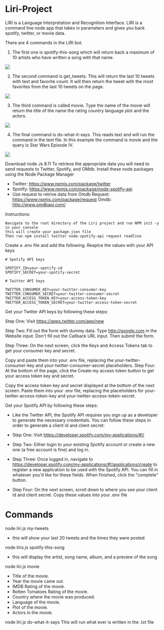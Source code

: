 # Liri-Project

LIRI is a Language Interpretation and Recognition Interface. LIRI is a command line node app that takes in parameters and gives you back spotify, twitter, or movie data.


There are 4 commands in the LIRI bot.
1) The first one is spotify-this-song which will return back a maximum of 10 artists who have written a song with that name.

![](https://i.imgur.com/TGyVuAE.gif)

2) The second command is get_tweets. This will return the last 10 tweets with text and favorite count. It will then return the tweet with the most favorites from the last 10 tweets on the page.

![](https://i.imgur.com/0GSr1gn.gif)

3) The third command is called movie. Type the name of the movie will return the title of the name the rating country language plot and the actors.

![](https://i.imgur.com/hDeLhXq.gif)

4) The final command is do-what-it-says. This reads text and will run the command in the text file. In this example the command is movie and the query is Star Wars Episode IV.

![](https://i.imgur.com/CvtNyAL.gif)

Download node Js 8.11
To retrieve the appropriate data you will need to send requests to Twitter, Spotify, and OMdb.
Install these node packages using the Node Package Manager

  * Twitter: https://www.npmjs.com/package/twitter
  * Spotify: https://www.npmjs.com/package/node-spotify-api
  * Use request to retrive data from Omdb
      Request: https://www.npmjs.com/package/request
      Omdb: http://www.omdbapi.com/
  
  Instructions:
  
    Navigate to the root directory of the Liri project and run NPM init -y in your console
    this will create your package.json file
    Then run npm install twitter node-spotify-api request readline
    
 Create a .env file and add the following. Reaplce the values with your API keys
 
 
    # Spotify API keys

    SPOTIFY_ID=your-spotify-id
    SPOTIFY_SECRET=your-spotify-secret

    # Twitter API keys

    TWITTER_CONSUMER_KEY=your-twitter-consumer-key
    TWITTER_CONSUMER_SECRET=your-twitter-consumer-secret
    TWITTER_ACCESS_TOKEN_KEY=your-access-token-key
    TWITTER_ACCESS_TOKEN_SECRET=your-twitter-access-token-secret
    
    
Get your Twitter API keys by following these steps:

Step One: Visit https://apps.twitter.com/app/new

Step Two: Fill out the form with dummy data. Type http://google.com in the Website input. Don't fill out the Callback URL input. Then submit the form.

Step Three: On the next screen, click the Keys and Access Tokens tab to get your consumer key and secret.

Copy and paste them into your .env file, replacing the your-twitter-consumer-key and your-twitter-consumer-secret placeholders.
Step Four: At the bottom of the page, click the Create my access token button to get your access token key and secret.

Copy the access token key and secret displayed at the bottom of the next screen. Paste them into your .env file, replacing the placeholders for your-twitter-access-token-key and your-twitter-access-token-secret.

Get your Spotify API by following  these steps:

* Like the Twitter API, the Spotify API requires you sign up as a developer to generate the necessary credentials. You can follow these steps in order to generate a client id and client secret:

* Step One: Visit https://developer.spotify.com/my-applications/#!/

* Step Two: Either login to your existing Spotify account or create a new one (a free account is fine) and log in.

* Step Three: Once logged in, navigate to https://developer.spotify.com/my-applications/#!/applications/create to register a new application to be used with the Spotify API. You can fill in whatever you'd like for these fields. When finished, click the "complete" button.

* Step Four: On the next screen, scroll down to where you see your client id and client secret. Copy these values into your .env file
    
# Commands
  node liri.js my-tweets
  * this will show your last 20 tweets and the times they were posted
  
  node liris.js spotify-this-song <enter song name here>
  * this will display the artist, song name, album, and a preview of the song
 
  node liri.js movie <enter movie name here>
  * Title of the movie.
  * Year the movie came out.
  * IMDB Rating of the movie.
  * Rotten Tomatoes Rating of the movie.
  * Country where the movie was produced.
  * Language of the movie.
  * Plot of the movie.
  * Actors in the movie.
 
 node liri.js do-what-it-says
  This will run what ever is written in the .txt file
